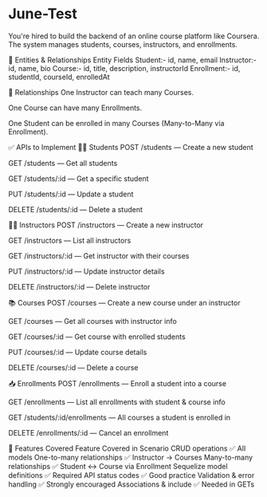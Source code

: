 # June-Test

You're hired to build the backend of an online course platform like Coursera. The system manages students, courses, instructors, and enrollments.

📘 Entities & Relationships
Entity	Fields
Student:-	id, name, email
Instructor:-	id, name, bio
Course:-	id, title, description, instructorId
Enrollment:-	id, studentId, courseId, enrolledAt

🔗 Relationships
One Instructor can teach many Courses.

One Course can have many Enrollments.

One Student can be enrolled in many Courses (Many-to-Many via Enrollment).

✅ APIs to Implement
👨‍🎓 Students
POST /students — Create a new student

GET /students — Get all students

GET /students/:id — Get a specific student

PUT /students/:id — Update a student

DELETE /students/:id — Delete a student

👨‍🏫 Instructors
POST /instructors — Create a new instructor

GET /instructors — List all instructors

GET /instructors/:id — Get instructor with their courses

PUT /instructors/:id — Update instructor details

DELETE /instructors/:id — Delete instructor

📚 Courses
POST /courses — Create a new course under an instructor

GET /courses — Get all courses with instructor info

GET /courses/:id — Get course with enrolled students

PUT /courses/:id — Update course details

DELETE /courses/:id — Delete a course

📥 Enrollments
POST /enrollments — Enroll a student into a course

GET /enrollments — List all enrollments with student & course info

GET /students/:id/enrollments — All courses a student is enrolled in

DELETE /enrollments/:id — Cancel an enrollment

🔨 Features Covered
Feature	Covered in Scenario
CRUD operations	✅ All models
One-to-many relationships	✅ Instructor → Courses
Many-to-many relationships	✅ Student ↔ Course via Enrollment
Sequelize model definitions	✅ Required
API status codes	✅ Good practice
Validation & error handling	✅ Strongly encouraged
Associations & include	✅ Needed in GETs